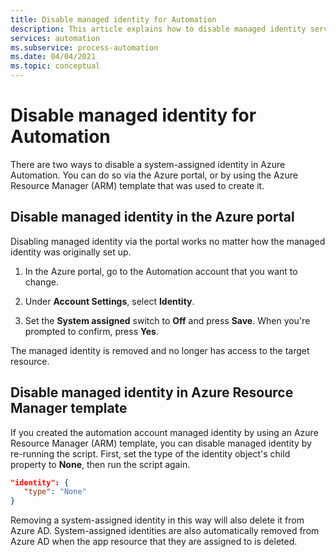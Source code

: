 ```yaml
---
title: Disable managed identity for Automation
description: This article explains how to disable managed identity services for an Automation account.
services: automation
ms.subservice: process-automation
ms.date: 04/04/2021
ms.topic: conceptual
---
```


# Disable managed identity for Automation

There are two ways to disable a system-assigned identity in Azure Automation. You can do so via the Azure portal, or by using the Azure Resource Manager (ARM) template that was used to create it.

## Disable managed identity in the Azure portal

Disabling managed identity via the portal works no matter how the managed identity was originally set up.

1. In the Azure portal, go to the Automation account that you want to change.

1. Under **Account Settings**, select **Identity**.

1. Set the **System assigned** switch to **Off** and press **Save**. When you're prompted to confirm, press **Yes**.

The managed identity is removed and no longer has access to the target resource.

## Disable managed identity in Azure Resource Manager template

If you created the automation account managed identity by using an Azure Resource Manager (ARM) template, you can disable managed identity by re-running the script. First, set the type of the identity object's child property to **None**, then run the script again.

```json
"identity": { 
   "type": "None" 
} 
```

Removing a system-assigned identity in this way will also delete it from Azure AD. System-assigned identities are also automatically removed from Azure AD when the app resource that they are assigned to is deleted.
